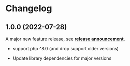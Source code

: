 # Changelog

## 1.0.0 (2022-07-28)

A major new feature release, see [**release announcement**](https://clue.engineering/2021/announcing-reactphp-default-loop).

* support php ^8.0 (and drop support older versions)

* Update library dependencies for major versions


